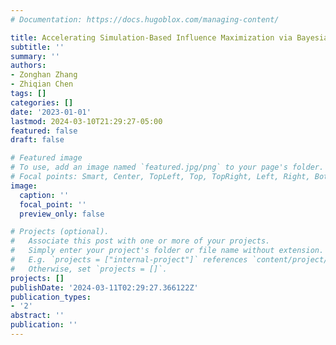 ```yaml
---
# Documentation: https://docs.hugoblox.com/managing-content/

title: Accelerating Simulation-Based Influence Maximization via Bayesian Optimization
subtitle: ''
summary: ''
authors:
- Zonghan Zhang
- Zhiqian Chen
tags: []
categories: []
date: '2023-01-01'
lastmod: 2024-03-10T21:29:27-05:00
featured: false
draft: false

# Featured image
# To use, add an image named `featured.jpg/png` to your page's folder.
# Focal points: Smart, Center, TopLeft, Top, TopRight, Left, Right, BottomLeft, Bottom, BottomRight.
image:
  caption: ''
  focal_point: ''
  preview_only: false

# Projects (optional).
#   Associate this post with one or more of your projects.
#   Simply enter your project's folder or file name without extension.
#   E.g. `projects = ["internal-project"]` references `content/project/deep-learning/index.md`.
#   Otherwise, set `projects = []`.
projects: []
publishDate: '2024-03-11T02:29:27.366122Z'
publication_types:
- '2'
abstract: ''
publication: ''
---
```

